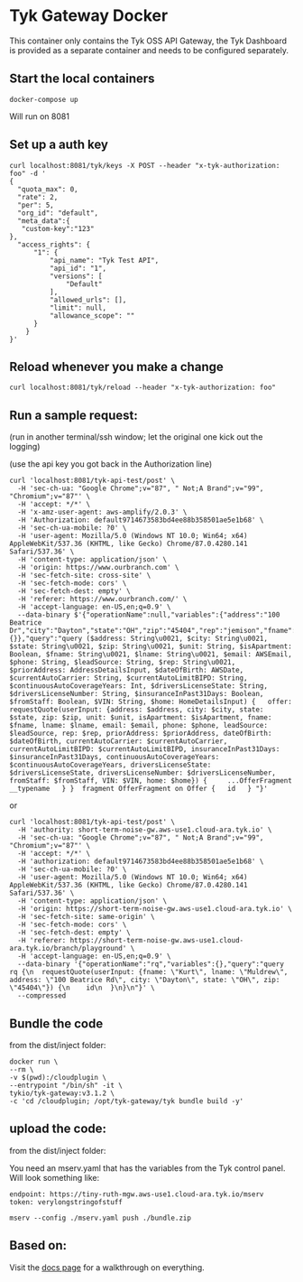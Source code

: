 # Tyk Gateway Docker

This container only contains the Tyk OSS API Gateway, the Tyk Dashboard is provided as a separate container and needs to be configured separately.

## Start the local containers

`docker-compose up`

Will run on 8081

## Set up a auth key

```
curl localhost:8081/tyk/keys -X POST --header "x-tyk-authorization: foo" -d '
{
  "quota_max": 0,
  "rate": 2,
  "per": 5,
  "org_id": "default",
  "meta_data":{
   "custom-key":"123"
},
  "access_rights": {
      "1": {
          "api_name": "Tyk Test API",
          "api_id": "1",
          "versions": [
              "Default"
          ],
          "allowed_urls": [],
          "limit": null,
          "allowance_scope": ""
      }
    }
}'

```

## Reload whenever you make a change

```
curl localhost:8081/tyk/reload --header "x-tyk-authorization: foo"
```

## Run a sample request:

(run in another terminal/ssh window; let the original one kick out the logging)

(use the api key you got back in the Authorization line)

```
curl 'localhost:8081/tyk-api-test/post' \
  -H 'sec-ch-ua: "Google Chrome";v="87", " Not;A Brand";v="99", "Chromium";v="87"' \
  -H 'accept: */*' \
  -H 'x-amz-user-agent: aws-amplify/2.0.3' \
  -H 'Authorization: default9714673583bd4ee88b358501ae5e1b68' \
  -H 'sec-ch-ua-mobile: ?0' \
  -H 'user-agent: Mozilla/5.0 (Windows NT 10.0; Win64; x64) AppleWebKit/537.36 (KHTML, like Gecko) Chrome/87.0.4280.141 Safari/537.36' \
  -H 'content-type: application/json' \
  -H 'origin: https://www.ourbranch.com' \
  -H 'sec-fetch-site: cross-site' \
  -H 'sec-fetch-mode: cors' \
  -H 'sec-fetch-dest: empty' \
  -H 'referer: https://www.ourbranch.com/' \
  -H 'accept-language: en-US,en;q=0.9' \
  --data-binary $'{"operationName":null,"variables":{"address":"100 Beatrice Dr","city":"Dayton","state":"OH","zip":"45404","rep":"jemison","fname":"Kurt","lname":"Muldrew","isApartment":false,"dateOfBirth":null,"currentAutoCarrier":null,"currentAutoLimitBIPD":null,"continuousAutoCoverageYears":null,"driversLicenseState":null,"driversLicenseNumber":null,"insuranceInPast31Days":false,"home":{}},"query":"query ($address: String\u0021, $city: String\u0021, $state: String\u0021, $zip: String\u0021, $unit: String, $isApartment: Boolean, $fname: String\u0021, $lname: String\u0021, $email: AWSEmail, $phone: String, $leadSource: String, $rep: String\u0021, $priorAddress: AddressDetailsInput, $dateOfBirth: AWSDate, $currentAutoCarrier: String, $currentAutoLimitBIPD: String, $continuousAutoCoverageYears: Int, $driversLicenseState: String, $driversLicenseNumber: String, $insuranceInPast31Days: Boolean, $fromStaff: Boolean, $VIN: String, $home: HomeDetailsInput) {   offer: requestQuote(userInput: {address: $address, city: $city, state: $state, zip: $zip, unit: $unit, isApartment: $isApartment, fname: $fname, lname: $lname, email: $email, phone: $phone, leadSource: $leadSource, rep: $rep, priorAddress: $priorAddress, dateOfBirth: $dateOfBirth, currentAutoCarrier: $currentAutoCarrier, currentAutoLimitBIPD: $currentAutoLimitBIPD, insuranceInPast31Days: $insuranceInPast31Days, continuousAutoCoverageYears: $continuousAutoCoverageYears, driversLicenseState: $driversLicenseState, driversLicenseNumber: $driversLicenseNumber, fromStaff: $fromStaff, VIN: $VIN, home: $home}) {     ...OfferFragment     __typename   } }  fragment OfferFragment on Offer {   id   } "}'
```

or

```
curl 'localhost:8081/tyk-api-test/post' \
  -H 'authority: short-term-noise-gw.aws-use1.cloud-ara.tyk.io' \
  -H 'sec-ch-ua: "Google Chrome";v="87", " Not;A Brand";v="99", "Chromium";v="87"' \
  -H 'accept: */*' \
  -H 'authorization: default9714673583bd4ee88b358501ae5e1b68' \
  -H 'sec-ch-ua-mobile: ?0' \
  -H 'user-agent: Mozilla/5.0 (Windows NT 10.0; Win64; x64) AppleWebKit/537.36 (KHTML, like Gecko) Chrome/87.0.4280.141 Safari/537.36' \
  -H 'content-type: application/json' \
  -H 'origin: https://short-term-noise-gw.aws-use1.cloud-ara.tyk.io' \
  -H 'sec-fetch-site: same-origin' \
  -H 'sec-fetch-mode: cors' \
  -H 'sec-fetch-dest: empty' \
  -H 'referer: https://short-term-noise-gw.aws-use1.cloud-ara.tyk.io/branch/playground' \
  -H 'accept-language: en-US,en;q=0.9' \
  --data-binary '{"operationName":"rq","variables":{},"query":"query rq {\n  requestQuote(userInput: {fname: \"Kurt\", lname: \"Muldrew\", address: \"100 Beatrice Rd\", city: \"Dayton\", state: \"OH\", zip: \"45404\"}) {\n    id\n  }\n}\n"}' \
  --compressed
```

## Bundle the code

from the dist/inject folder:

```
docker run \
--rm \
-v $(pwd):/cloudplugin \
--entrypoint "/bin/sh" -it \
tykio/tyk-gateway:v3.1.2 \
-c 'cd /cloudplugin; /opt/tyk-gateway/tyk bundle build -y'
```

## upload the code:

from the dist/inject folder:

You need an mserv.yaml that has the variables from the Tyk control panel. Will look something like:

```
endpoint: https://tiny-ruth-mgw.aws-use1.cloud-ara.tyk.io/mserv
token: verylongstringofstuff
```

```
mserv --config ./mserv.yaml push ./bundle.zip
```

## Based on:

Visit the [docs page](http://sedky.ca/tyk-gw-docker-dev-env/docs/gateway/overview) for a walkthrough on everything.
